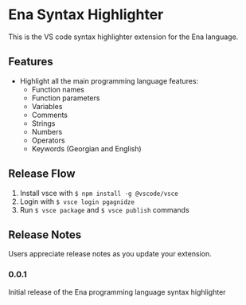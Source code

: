# Ena Syntax Highlighter

This is the VS code syntax highlighter extension for the Ena language.

## Features

- Highlight all the main programming language features:
    - Function names
    - Function parameters
    - Variables
    - Comments
    - Strings
    - Numbers
    - Operators
    - Keywords (Georgian and English)

## Release Flow

1. Install vsce with `$ npm install -g @vscode/vsce`
2. Login with `$ vsce login pgagnidze`
3. Run `$ vsce package` and `$ vsce publish` commands

## Release Notes

Users appreciate release notes as you update your extension.

### 0.0.1

Initial release of the Ena programming language syntax highlighter
